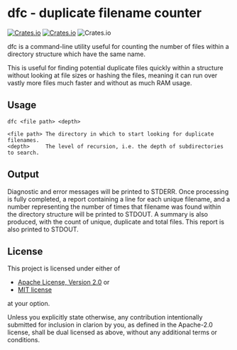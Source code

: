 # dfc - duplicate filename counter

[![Crates.io](https://img.shields.io/crates/v/dfc?logo=rust&style=flat-square)](https://crates.io/crates/dfc)
[![Crates.io](https://img.shields.io/static/v1?label=github&message=abc/dfc&color=blue&style=flat-square&logo=github)](https://github.com/abc/dfc)
![Crates.io](https://img.shields.io/crates/l/dfc?style=flat-square)

dfc is a command-line utility useful for counting the number of files 
within a directory structure which have the same name.

This is useful for finding potential duplicate files quickly within a 
structure without looking at file sizes or hashing the files, meaning 
it can run over vastly more files much faster and without as much RAM 
usage.

## Usage
```
dfc <file path> <depth>

<file path> The directory in which to start looking for duplicate filenames.
<depth>     The level of recursion, i.e. the depth of subdirectories to search.
```

## Output

Diagnostic and error messages will be printed to STDERR. Once processing
is fully completed, a report containing a line for each unique filename,
and a number representing the number of times that filename was found
within the directory structure will be printed to STDOUT. A summary is
also produced, with the count of unique, duplicate and total files.
This report is also printed to STDOUT.

## License

This project is licensed under either of

- <a href="LICENSE-APACHE">Apache License, Version 2.0</a> or
- <a href="LICENSE-MIT">MIT license</a>

at your option.

Unless you explicitly state otherwise, any contribution intentionally submitted
for inclusion in clarion by you, as defined in the Apache-2.0 license, shall be 
dual licensed as above, without any additional terms or conditions.
